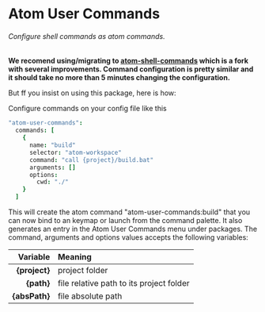 # Atom User Commands
###### Configure shell commands as atom commands.

**We recomend using/migrating to [atom-shell-commands](https://atom.io/packages/atom-shell-commands) which is a fork with several improvements.
Command configuration is pretty similar and it should take no more than 5 minutes changing the configuration.**

But ff you insist on using this package, here is how:

Configure commands on your config file like this
```cson
"atom-user-commands":
  commands: [
    {
      name: "build"
      selector: "atom-workspace"
      command: "call {project}/build.bat"
      arguments: []
      options:
        cwd: "./"
    }
  ]
 ```
This will create the atom command "atom-user-commands:build" that you can now bind to an keymap or launch from the command palette.
It also generates an entry in the Atom User Commands menu under packages. The command, arguments and options values accepts the  following variables:

| Variable      | Meaning
|          ---: | :---                                              
| **{project}** | project folder                          
| **{path}**    | file relative path to its project folder
| **{absPath}** | file absolute path                      
